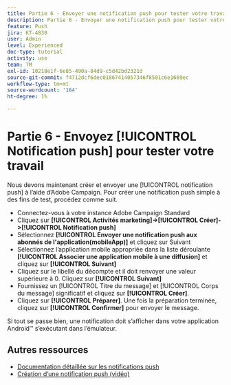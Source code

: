 ```yaml
---
title: Partie 6 - Envoyer une notification push pour tester votre travail
description: Partie 6 - Envoyer une notification push pour tester votre travail
feature: Push
jira: KT-4830
user: Admin
level: Experienced
doc-type: tutorial
activity: use
team: TM
exl-id: 10218e1f-6e85-490a-84d9-c5d42bd2321d
source-git-commit: f4712dcf6dec01867414057346f8501c6e1669ec
workflow-type: tm+mt
source-wordcount: '164'
ht-degree: 1%

---
```


# Partie 6 - Envoyez [!UICONTROL Notification push] pour tester votre travail

Nous devons maintenant créer et envoyer une [!UICONTROL notification push] à l’aide d’Adobe Campaign. Pour créer une notification push simple à des fins de test, procédez comme suit.

* Connectez-vous à votre instance Adobe Campaign Standard
* Cliquez sur **[!UICONTROL Activités marketing]->[!UICONTROL Créer]->[!UICONTROL Notification push]**
* Sélectionnez **[!UICONTROL Envoyer une notification push aux abonnés de l&#39;application(mobileApp)]** et cliquez sur Suivant
* Sélectionnez l’application mobile appropriée dans la liste déroulante **[!UICONTROL Associer une application mobile à une diffusion]** et cliquez sur **[!UICONTROL Suivant]**
* Cliquez sur le libellé du décompte et il doit renvoyer une valeur supérieure à 0. Cliquez sur **[!UICONTROL Suivant]**
* Fournissez un [!UICONTROL Titre du message] et [!UICONTROL Corps du message] significatif et cliquez sur **[!UICONTROL Créer]**.
* Cliquez sur **[!UICONTROL Préparer]**. Une fois la préparation terminée, cliquez sur **[!UICONTROL Confirmer]** pour envoyer le message.

Si tout se passe bien, une notification doit s’afficher dans votre application Android™ s’exécutant dans l’émulateur.

## Autres ressources

* [Documentation détaillée sur les notifications push](https://experienceleague.adobe.com/docs/campaign-standard/using/communication-channels/push-notifications/about-push-notifications.html?lang=en)
* [Création d’une notification push (vidéo)](/help/communication-channels/mobile/push-notifications/creating-a-push-notification.md)
